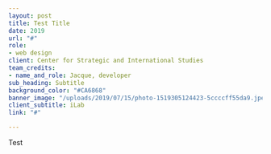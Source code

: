 ```yaml
---
layout: post
title: Test Title
date: 2019
url: "#"
role:
- web design
client: Center for Strategic and International Studies
team_credits:
- name_and_role: Jacque, developer
sub_heading: Subtitle
background_color: "#CA6868"
banner_image: "/uploads/2019/07/15/photo-1519305124423-5ccccff55da9.jpeg"
client_subtitle: iLab
link: "#"

---
```

Test 